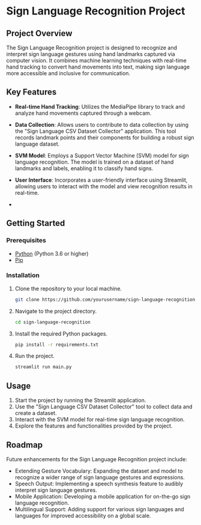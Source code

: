 # Sign Language Recognition Project

## Project Overview

The Sign Language Recognition project is designed to recognize and interpret sign language gestures using hand landmarks captured via computer vision. It combines machine learning techniques with real-time hand tracking to convert hand movements into text, making sign language more accessible and inclusive for communication.

## Key Features

- **Real-time Hand Tracking**: Utilizes the MediaPipe library to track and analyze hand movements captured through a webcam.

- **Data Collection**: Allows users to contribute to data collection by using the "Sign Language CSV Dataset Collector" application. This tool records landmark points and their components for building a robust sign language dataset.

- **SVM Model**: Employs a Support Vector Machine (SVM) model for sign language recognition. The model is trained on a dataset of hand landmarks and labels, enabling it to classify hand signs.

- **User Interface**: Incorporates a user-friendly interface using Streamlit, allowing users to interact with the model and view recognition results in real-time.
- 
## Getting Started

### Prerequisites

- [Python](https://www.python.org/) (Python 3.6 or higher)
- [Pip](https://pip.pypa.io/en/stable/installation/)

### Installation

1. Clone the repository to your local machine.

   ```bash
   git clone https://github.com/yourusername/sign-language-recognition.git
   ```

2. Navigate to the project directory.

   ```bash
   cd sign-language-recognition
   ```

3. Install the required Python packages.

   ```bash
   pip install -r requirements.txt
   ```

4. Run the project.

   ```bash
   streamlit run main.py
   ```

## Usage

1. Start the project by running the Streamlit application.
2. Use the "Sign Language CSV Dataset Collector" tool to collect data and create a dataset.
3. Interact with the SVM model for real-time sign language recognition.
4. Explore the features and functionalities provided by the project.

## Roadmap

Future enhancements for the Sign Language Recognition project include:

- Extending Gesture Vocabulary: Expanding the dataset and model to recognize a wider range of sign language gestures and expressions.
- Speech Output: Implementing a speech synthesis feature to audibly interpret sign language gestures.
- Mobile Application: Developing a mobile application for on-the-go sign language recognition.
- Multilingual Support: Adding support for various sign languages and languages for improved accessibility on a global scale.
